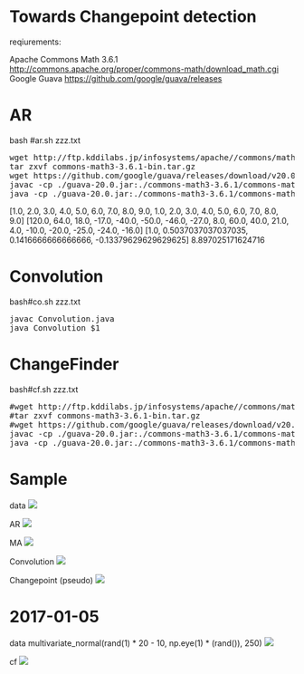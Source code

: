 # Towards Changepoint detection

reqiurements:

Apache Commons Math 3.6.1 http://commons.apache.org/proper/commons-math/download_math.cgi <br>
Google Guava https://github.com/google/guava/releases <br>

# AR

bash #ar.sh zzz.txt

<pre>
wget http://ftp.kddilabs.jp/infosystems/apache//commons/math/binaries/commons-math3-3.6.1-bin.tar.gz
tar zxvf commons-math3-3.6.1-bin.tar.gz
wget https://github.com/google/guava/releases/download/v20.0/guava-20.0.jar
javac -cp ./guava-20.0.jar:./commons-math3-3.6.1/commons-math3-3.6.1.jar AutoCorrelationTime.java
java -cp ./guava-20.0.jar:./commons-math3-3.6.1/commons-math3-3.6.1.jar:. AutoCorrelationTime $1
</pre>

[1.0, 2.0, 3.0, 4.0, 5.0, 6.0, 7.0, 8.0, 9.0, 1.0, 2.0, 3.0, 4.0, 5.0, 6.0, 7.0, 8.0, 9.0]
[120.0, 64.0, 18.0, -17.0, -40.0, -50.0, -46.0, -27.0, 8.0, 60.0, 40.0, 21.0, 4.0, -10.0, -20.0, -25.0, -24.0, -16.0]
[1.0, 0.5037037037037035, 0.1416666666666666, -0.13379629629629625]
8.897025171624716

# Convolution

bash#co.sh zzz.txt

<pre>
javac Convolution.java
java Convolution $1
</pre>

# ChangeFinder

bash#cf.sh zzz.txt

<pre>
#wget http://ftp.kddilabs.jp/infosystems/apache//commons/math/binaries/commons-math3-3.6.1-bin.tar.gz
#tar zxvf commons-math3-3.6.1-bin.tar.gz
#wget https://github.com/google/guava/releases/download/v20.0/guava-20.0.jar
javac -cp ./guava-20.0.jar:./commons-math3-3.6.1/commons-math3-3.6.1.jar ChangeFinder.java
java -cp ./guava-20.0.jar:./commons-math3-3.6.1/commons-math3-3.6.1.jar:. ChangeFinder $1
</pre>

# Sample

data
<img src="images/NG.png">

AR
<img src="images/AR.png">

MA
<img src="images/MA.png">

Convolution
<img src="images/CO.png">

Changepoint (pseudo)
<img src="images/CF.png">

# 2017-01-05

data multivariate_normal(rand(1) * 20 - 10, np.eye(1) * (rand()), 250)
<img src="images/2017-01-05-01.png">

cf
<img src="images/2017-01-05-02.png">